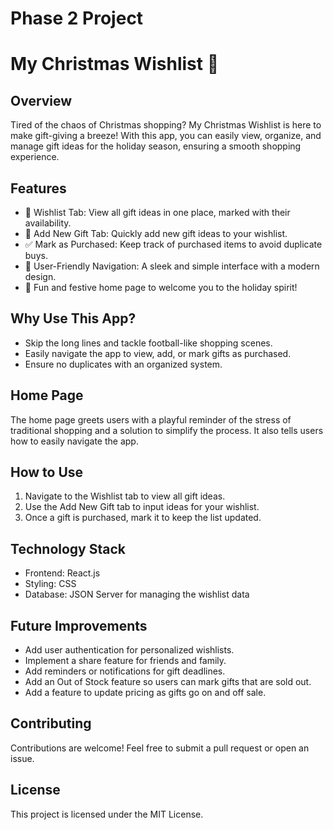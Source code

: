 # Phase 2 Project

# My Christmas Wishlist 🎄

## Overview

Tired of the chaos of Christmas shopping? My Christmas Wishlist is here to make gift-giving a breeze! With this app, you can easily view, organize, and manage gift ideas for the holiday season, ensuring a smooth shopping experience.

## Features

- 🎁 Wishlist Tab: View all gift ideas in one place, marked with their availability.
- 📝 Add New Gift Tab: Quickly add new gift ideas to your wishlist.
- ✅ Mark as Purchased: Keep track of purchased items to avoid duplicate buys.
- 📱 User-Friendly Navigation: A sleek and simple interface with a modern design.
- 🎄 Fun and festive home page to welcome you to the holiday spirit!

## Why Use This App?

- Skip the long lines and tackle football-like shopping scenes.
- Easily navigate the app to view, add, or mark gifts as purchased.
- Ensure no duplicates with an organized system.
  
## Home Page

The home page greets users with a playful reminder of the stress of traditional shopping and a solution to simplify the process. It also tells users how to easily navigate the app.

## How to Use

1. Navigate to the Wishlist tab to view all gift ideas.
2. Use the Add New Gift tab to input ideas for your wishlist.
3. Once a gift is purchased, mark it to keep the list updated.

## Technology Stack
- Frontend: React.js
- Styling: CSS
- Database: JSON Server for managing the wishlist data
  
## Future Improvements
- Add user authentication for personalized wishlists.
- Implement a share feature for friends and family.
- Add reminders or notifications for gift deadlines.
- Add an Out of Stock feature so users can mark gifts that are sold out.
- Add a feature to update pricing as gifts go on and off sale.

## Contributing
Contributions are welcome! Feel free to submit a pull request or open an issue.

## License
This project is licensed under the MIT License.
